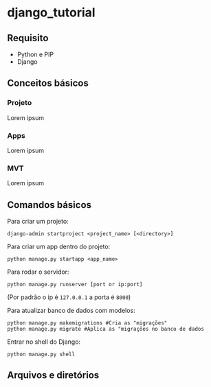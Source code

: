 # django_tutorial

## Requisito
- Python e PIP
- Django

## Conceitos básicos
### Projeto
Lorem ipsum

### Apps
Lorem ipsum

### MVT
Lorem ipsum

## Comandos básicos
Para criar um projeto:
```shell
django-admin startproject <project_name> [<directory>]
```

Para criar um app dentro do projeto:
```shell
python manage.py startapp <app_name>
```

Para rodar o servidor:
```shell
python manage.py runserver [port or ip:port]
```
(Por padrão o ip é `127.0.0.1` a porta é `8000`)

Para atualizar banco de dados com modelos:
```shell
python manage.py makemigrations #Cria as "migrações"
python manage.py migrate #Aplica as "migrações no banco de dados
```

Entrar no shell do Django:
```shell
python manage.py shell
```

## Arquivos e diretórios